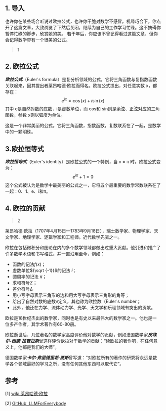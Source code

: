 ## 1. 导入

也许你在某些场合听说过欧拉公式，也许你干脆对数学不感冒。机缘巧合下，你点开了这篇文章，大致浏览了下然后关闭，继续为自己的工作学习忙碌。这不妨碍你暂停忙碌的脚步，欣赏她的美。
若干年后，你应该不曾记得看过这篇文章，但你会记得数学界有一个很美的公式。

>1

## 2. 欧拉公式

***欧拉公式***（Euler's formula）是复分析领域的公式，它将三角函数与复指数函数关联起来，因其提出者莱昂哈德·欧拉而得名。欧拉公式提出，对任意实数 x，都存在：
$$
e^{ix} = \cos(x) + i\sin(x)
$$ 
其中 e是自然对数的底数，i是虚数单位，而 cos和 sin则是余弦、正弦对应的三角函数，参数 x则以弧度为单位。

这是一个非常美丽的公式，它将三角函数，指数函数，复数联系在了一起，是数学中的一颗明珠。

## 3.欧拉恒等式

***欧拉恒等式***（Euler's identity）是欧拉公式的一个特例，当 x = π 时，欧拉公式变为：
$$
e^{i\pi} + 1 = 0
$$
这个公式被认为是数学中最美丽的公式之一，它将五个最重要的数学常数联系在了一起：0、1、e、i和π。

## 4. 欧拉的贡献

> 2

莱昂哈德·欧拉（1707年4月15日—1783年9月18日），瑞士数学家、物理学家、天文学家、地理学家、逻辑学家和工程师。近代数学先驱之一。

欧拉在包括微积分和图论在内的多个数学领域都做出过重大贡献。他引进和推广了许多数学术语和书写格式，并一直沿用至今，例如：
- 函数的记法$f(x)$；
- 虚数单位${\sqrt {-1}}$的记法 $i$；
- 圆周率的记法 ${\pi}$；
- 求和符号${\Sigma }$；
- 差分符号${\Delta }$
- 用小写字母表示三角形的边和用大写字母表示三角形的角等；
- 给出了自然对数的底数$e$定义，其也称为欧拉数（Euler's number；
- 此外，他还在力学、流体动力学、光学、天文学和乐理领域有突出的贡献。

欧拉是18世纪杰出的数学家，同时也是有史以来最伟大的数学家之一。他也是一位多产作者，其学术著作有60-80册。

欧拉逝世后，几位著名的数学家高度评价他对数学的贡献，例如法国数学家***皮埃尔-西蒙·拉普拉斯***曾这样评价欧拉对于数学的贡献：“读欧拉的著作吧，在任何意义上，他都是我们的大师”。

德国数学家***卡尔·弗里德里希·高斯***曾写道：“对欧拉所有的著作的研究将永远是数学各个领域最好的学习之所，没有任何其他东西可以取代它”。


## 参考

<div id="refer-anchor-1"></div>

[1] [wiki 莱昂哈德·欧拉](https://zh.wikipedia.org/wiki/%E8%90%8A%E6%98%82%E5%93%88%E5%BE%B7%C2%B7%E6%AD%90%E6%8B%89)

[2] [GitHub: LLMForEverybody](https://github.com/luhengshiwo/LLMForEverybody)




